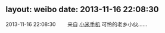layout: weibo
date: 2013-11-16 22:08:30
---
<meta name="referrer" content="no-referrer" />

2013-11-16 22:08:30  &nbsp;&nbsp;&nbsp;&nbsp;&nbsp;&nbsp; 来自 <a href="http://app.weibo.com/t/feed/22zMnn" rel="nofollow">小米手机</a>
可怜的老乡小伙…… ​​​
